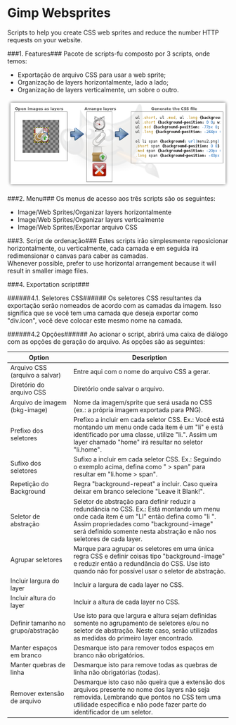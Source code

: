 Gimp Websprites
====
Scripts to help you create CSS web sprites and reduce the number HTTP requests on your website.

###1. Features###
Pacote de scripts-fu composto por 3 scripts, onde temos:
* Exportação de arquivo CSS para usar a web sprite;
* Organização de layers horizontalmente, lado a lado;
* Organização de layers verticalmente, um sobre o outro.

![plugin workflow](logo.png)

###2. Menu###
Os menus de acesso aos três scripts são os seguintes:
* Image/Web Sprites/Organizar layers horizontalmente
* Image/Web Sprites/Organizar layers verticalmente
* Image/Web Sprites/Exportar arquivo CSS

###3. Script de ordenação###
Estes scripts irão simplesmente reposicionar horizontalmente, ou verticalmente, cada camada e em seguida irá redimensionar o canvas para caber as camadas.  
Whenever possible, prefer to use horizontal arrangement because it will result in smaller image files.

###4. Exportation script###

######4.1. Seletores CSS######
Os seletores CSS resultantes da exportação serão nomeados de acordo com as camadas da imagem. Isso significa que se você tem uma camada que deseja exportar como "div.icon", você deve colocar este mesmo nome na camada.

######4.2 Opções######
Ao acionar o script, abrirá uma caixa de diálogo com as opções de geração do arquivo. As opções são as seguintes:

Option | Description |
-------|-------------|
Arquivo CSS (arquivo a salvar) | Entre aqui com o nome do arquivo CSS a gerar.
Diretório do arquivo CSS | Diretório onde salvar o arquivo.
Arquivo de imagem (bkg-image) | Nome da imagem/sprite que será usada no CSS (ex.: a própria imagem exportada para PNG).
Prefixo dos seletores | Prefixo a incluir em cada seletor CSS. Ex.: Você está montando um menu onde cada item é um "li" e está identificado por uma classe, utilize "li.". Assim um layer chamado "home" irá resultar no seletor "li.home".
Sufixo dos seletores | Sufixo a incluir em cada seletor CSS. Ex.: Seguindo o exemplo acima, defina como " > span" para resultar em "li.home > span".
Repetição do Background | Regra "background-repeat" a incluir. Caso queira deixar em branco selecione "Leave it Blank!".
Seletor de abstração | Seletor de abstração para definir reduzir a redundância no CSS. Ex.: Está montando um menu onde cada item é um "LI" então defina como "li ". Assim propriedades como "background-image" será definido somente nesta abstração e não nos seletores de cada layer.
Agrupar seletores | Marque para agrupar os seletores em uma única regra CSS e definir coisas tipo "background-image" e reduzir então a redundância do CSS. Use isto quando não for possível usar o seletor de abstração.
Incluir largura do layer |Incluir a largura de cada layer no CSS.
Incluir altura do layer | Incluir a altura de cada layer no CSS.
Definir tamanho no grupo/abstração | Use isto para que largura e altura sejam definidas somente no agrupamento de seletores e/ou no seletor de abstração. Neste caso, serão utilizadas as medidas do primeiro layer encontrado.
Manter espaços em branco | Desmarque isto para remover todos espaços em branco não obrigatórios.
Manter quebras de linha | Desmarque isto para remove todas as quebras de linha não obrigatórias (todas).
Remover extensão de arquivo | Desmarque isto caso não queira que a extensão dos arquivos presente no nome dos layers não seja removida. Lembrando que pontos no CSS tem uma utilidade específica e não pode fazer parte do identificador de um seletor.